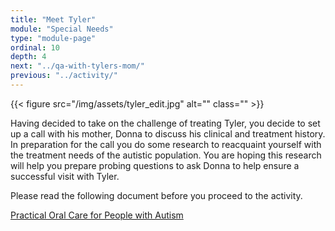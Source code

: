 ```yaml
---
title: "Meet Tyler"
module: "Special Needs"
type: "module-page"
ordinal: 10
depth: 4
next: "../qa-with-tylers-mom/"
previous: "../activity/"
---
```

<form method="post" action="."><div class="pageblock right img-polaroid img-rounded">
<div class="caption">
</div>{{< figure src="/img/assets/tyler_edit.jpg" alt="" class="" >}}</div><div class="pageblock"><p>Having decided to take on the challenge of treating Tyler, you decide to set up a call with his mother, Donna to discuss his clinical and treatment history.  In preparation for the call you do some research to reacquaint yourself with the treatment needs of the autistic population.  You are hoping this research will help you prepare probing questions to ask Donna to help ensure a successful visit with Tyler.</p>
</div><div class="pageblock"><p>Please read the following document before you proceed to the activity.</p> <a href="http://ccnmtl.columbia.edu/projects/pass/SpecialNeeds_Mod5/POCAutism.pdf" target="_blank">Practical Oral Care for People with Autism</a>
</div></form>